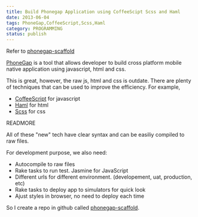 ```yaml
---
title: Build Phonegap Application using CoffeeScipt Scss and Haml
date: 2013-06-04
tags: PhoneGap,CoffeeScript,Scss,Haml
category: PROGRAMMING
status: publish
---
```

Refer to [phonegap-scaffold](https://github.com/warmwind/phonegap-scaffold)

[PhoneGap](http://phonegap.com/) is a tool that allows developer to build cross platform mobile native application using javascript, html and css. 

This is great, however, the raw js, html and css is outdate. There are plenty of techniques that can be used to improve the efficiency. For example, 

* [CoffeeScript](http://coffeescript.org/) for javascript
* [Haml](http://haml.info/) for html
* [Scss](http://sass-lang.com/) for css

READMORE

All of these "new" tech have clear syntax and can be easiliy compiled to raw files.

For development purpose, we also need:

* Autocompile to raw files
* Rake tasks to run test. Jasmine for JavaScript
* Different urls for different environment. (developement, uat, production, etc)
* Rake tasks to deploy app to simulators for quick look
* Ajust styles in browser, no need to deploy each time

So I create a repo in github called [phonegap-scaffold](https://github.com/warmwind/phonegap-scaffold). 